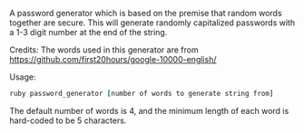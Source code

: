 A password generator which is based on the premise that random words together
are secure. This will generate randomly capitalized passwords with a 1-3 digit
number at the end of the string.

Credits:
The words used in this generator are from
https://github.com/first20hours/google-10000-english/

Usage:

```ruby
ruby password_generator [number of words to generate string from]
```

The default number of words is 4, and the minimum length of each word is
hard-coded to be 5 characters.
